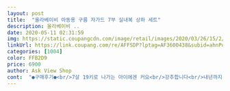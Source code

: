 ```yaml
---
layout: post 
title:  "올라베이비 아동용 구름 자가드 7부 실내복 상하 세트" 
description: 올라베이비 ..
date: 2020-05-11 02:31:59 
img: https://static.coupangcdn.com/image/retail/images/2020/03/26/15/2/8be0cc0f-bdc5-4af0-8f39-cadbfba6e759.jpg 
linkUrl: https://link.coupang.com/re/AFFSDP?lptag=AF3600438&subid=ahnPublicAsk&pageKey=1440162978&itemId=2451753937&vendorItemId=70445394620&traceid=V0-113-38238ed52de06a57 
categories: [1004] 
color: FFB2D9 
price: 6900 
author: Ask View Shop 
cont:  "●구매후기●<br/>7살 19키로 나가는 아이에겐 커요<br/>강추합니다<br/>내년까지 입을수 있을것같아요^^<br/>옷이 시원하고 그림도 이뻐요<br/>이뻐요<br/>조아여 조아여 조아여<br/>" 
---
```

